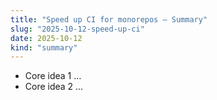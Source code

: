 ```yaml
---
title: "Speed up CI for monorepos — Summary"
slug: "2025-10-12-speed-up-ci"
date: 2025-10-12
kind: "summary"
---
```


- Core idea 1 …
- Core idea 2 …
